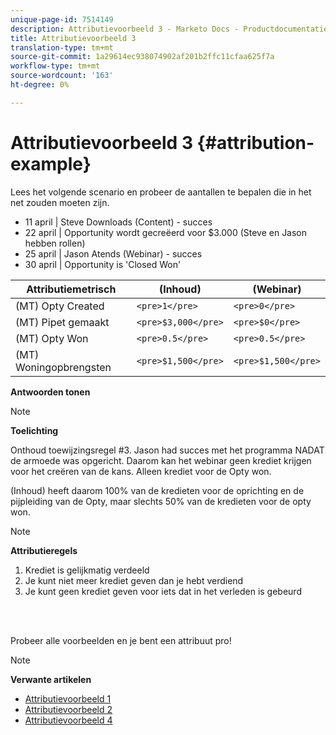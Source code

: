 ```yaml
---
unique-page-id: 7514149
description: Attributievoorbeeld 3 - Marketo Docs - Productdocumentatie
title: Attributievoorbeeld 3
translation-type: tm+mt
source-git-commit: 1a29614ec938074902af201b2ffc11cfaa625f7a
workflow-type: tm+mt
source-wordcount: '163'
ht-degree: 0%

---
```



# Attributievoorbeeld 3 {#attribution-example}

Lees het volgende scenario en probeer de aantallen te bepalen die in het net zouden moeten zijn.

* 11 april | Steve Downloads (Content) - succes
* 22 april | Opportunity wordt gecreëerd voor $3.000 (Steve en Jason hebben rollen)
* 25 april | Jason Atends (Webinar) - succes
* 30 april | Opportunity is &#39;Closed Won&#39;

| Attributiemetrisch | (Inhoud) | (Webinar) |
|---|---|---|
| (MT) Opty Created | `<pre>1</pre>` | `<pre>0</pre>` |
| (MT) Pipet gemaakt | `<pre>$3,000</pre>` | `<pre>$0</pre>` |
| (MT) Opty Won | `<pre>0.5</pre>` | `<pre>0.5</pre>` |
| (MT) Woningopbrengsten | `<pre>$1,500</pre>` | `<pre>$1,500</pre>` |

**Antwoorden tonen**

>[!NOTE]
>
>**Toelichting**
>
>Onthoud toewijzingsregel #3. Jason had succes met het programma NADAT de armoede was opgericht. Daarom kan het webinar geen krediet krijgen voor het creëren van de kans. Alleen krediet voor de Opty won.
>
>(Inhoud) heeft daarom 100% van de kredieten voor de oprichting en de pijpleiding van de Opty, maar slechts 50% van de kredieten voor de opty won.

>[!NOTE]
>
>**Attributieregels**
>
>1. Krediet is gelijkmatig verdeeld
>1. Je kunt niet meer krediet geven dan je hebt verdiend
>1. Je kunt geen krediet geven voor iets dat in het verleden is gebeurd

>



<br> 

Probeer alle voorbeelden en je bent een attribuut pro!

>[!NOTE]
>
>**Verwante artikelen**
>
>* [Attributievoorbeeld 1](attribution-example-1.md)
>* [Attributievoorbeeld 2](attribution-example-2.md)
>* [Attributievoorbeeld 4](attribution-example-4.md)

